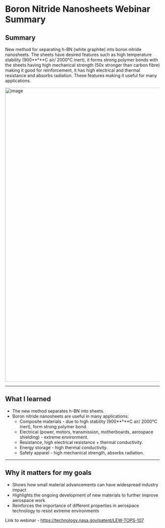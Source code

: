 # Boron Nitride Nanosheets Webinar Summary

## Summary

New method for separating h-BN (white graphite) into boron nitride nanosheets. The sheets have desired features such as high temperature stability (900**°**C air/ 2000°C inert), it forms strong polymer bonds with the sheets having high mechanical strength (50x stronger than carbon fibre) making it good for reinforcement, it has high electrical and thermal resistance and absorbs radiation. These features making it useful for many applications.

<img width="2525" height="958" alt="image" src="https://github.com/user-attachments/assets/348f2b4d-2a03-48f9-b5d8-6b5d07f0326e" />

---

## What I learned

- The new method separates h-BN into sheets.  
- Boron nitride nanosheets are useful in many applications:  
  - Composite materials - due to high stability (900**°**C air/ 2000°C inert), form strong polymer bond.  
  - Electrical (power, motors, transmission, motherboards, aerospace shielding) - extreme environment.  
  - Resistance, high electrical resistance + thermal conductivity.  
  - Energy storage - high thermal conductivity.  
  - Safety apparel - high mechanical strength, absorbs radiation.

---

## Why it matters for my goals

- Shows how small material advancements can have widespread industry impact  
- Highlights the ongoing development of new materials to further improve aerospace work  
- Reinforces the importance of different properties in aerospace technology to resist extreme environments

Link to webinar - https://technology.nasa.gov/patent/LEW-TOPS-107
